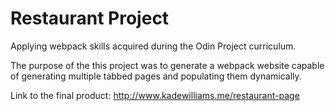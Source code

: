 # Restaurant Project

Applying webpack skills acquired during the Odin Project curriculum.

The purpose of the this project was to generate a webpack website capable of generating multiple tabbed pages and populating them dynamically.

Link to the final product: http://www.kadewilliams.me/restaurant-page

